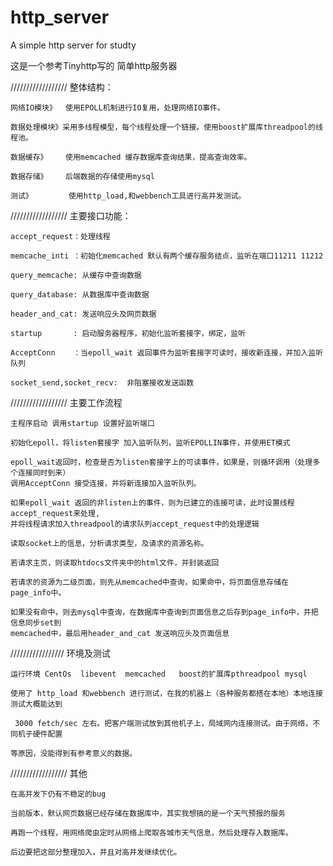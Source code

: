 # http_server
A simple http server for studty

这是一个参考Tinyhttp写的 简单http服务器

//////////////////
整体结构：

	网络IO模块》  使用EPOLL机制进行IO复用，处理网络IO事件。
	
	数据处理模块》采用多线程模型，每个线程处理一个链接。使用boost扩展库threadpool的线程池。
	
	数据缓存》    使用memcached 缓存数据库查询结果，提高查询效率。

	数据存储》    后端数据的存储使用mysql

	测试》        使用http_load,和webbench工具进行高并发测试。
	

//////////////////
主要接口功能：
	
	accept_request：处理线程
	
	memcache_inti ：初始化memcached 默认有两个缓存服务结点，监听在端口11211 11212
	
	query_memcache: 从缓存中查询数据
	
	query_database: 从数据库中查询数据
	
	header_and_cat: 发送响应头及网页数据
	
	startup       : 启动服务器程序，初始化监听套接字，绑定，监听
	
	AcceptConn    ：当epoll_wait 返回事件为监听套接字可读时，接收新连接，并加入监听队列
	
	socket_send,socket_recv:  非阻塞接收发送函数

//////////////////
主要工作流程
	
	主程序启动 调用startup 设置好监听端口

	初始化epoll，将listen套接字 加入监听队列，监听EPOLLIN事件，并使用ET模式

	epoll_wait返回时，检查是否为listen套接字上的可读事件，如果是，则循环调用（处理多个连接同时到来）
	调用AcceptConn 接受连接，并将新连接加入监听队列。

	如果epoll_wait 返回的非listen上的事件，则为已建立的连接可读，此时设置线程accept_request来处理,
	并将线程请求加入threadpool的请求队列accept_request中的处理逻辑

	读取socket上的信息，分析请求类型，及请求的资源名称。
	
	若请求主页，则读取htdocs文件夹中的html文件，并封装返回
	
	若请求的资源为二级页面，则先从memcached中查询，如果命中，将页面信息存储在page_info中。
	
	如果没有命中，则去mysql中查询，在数据库中查询到页面信息之后存到page_info中，并把信息同步set到
	memcached中，最后用header_and_cat 发送响应头及页面信息

/////////////////
环境及测试

	运行环境 CentOs  libevent  memcached   boost的扩展库pthreadpool mysql

	使用了 http_load 和webbench 进行测试，在我的机器上（各种服务都搭在本地）本地连接测试大概能达到

	 3000 fetch/sec 左右。把客户端测试放到其他机子上，局域网内连接测试。由于网络，不同机子硬件配置

	等原因，没能得到有参考意义的数据。
	
//////////////////
其他	

	在高并发下仍有不稳定的bug

	当前版本，默认网页数据已经存储在数据库中，其实我想搞的是一个天气预报的服务

	再跑一个线程，用网络爬虫定时从网络上爬取各城市天气信息，然后处理存入数据库。

	后边要把这部分整理加入，并且对高并发继续优化。
	
